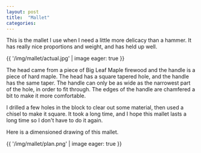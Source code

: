 ```yaml
---
layout: post
title:  "Mallet"
categories:
---
```


This is the mallet I use when I need a little more delicacy than a hammer.
It has really nice proportions and weight, and has held up well.

{{ '/img/mallet/actual.jpg' | image eager: true }}

The head came from a piece of Big Leaf Maple firewood and the handle is a piece of hard maple. The head has a square tapered hole, and the handle has the same taper. The handle can only be as wide as the narrowest part of the hole, in order to fit through. The edges of the handle are chamfered a bit to make it more comfortable.

I drilled a few holes in the block to clear out some material, then used a chisel to make it square. It took a long time, and I hope this mallet lasts a long time so I don't have to do it again.

Here is a dimensioned drawing of this mallet.

{{ '/img/mallet/plan.png' | image eager: true }}
